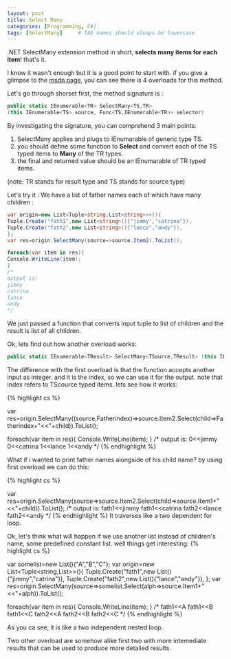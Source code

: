 ```yaml
---
layout: post
title: Select Many
categories: [Programming, C#]
tags: [SelectMany]     # TAG names should always be lowercase
---
```


.NET SelectMany extension method in short, **selects many items for each item**! that's it.

I know it wasn't enough but it is a good point to start with. if you give a glimpse to the [msdn page](https://docs.microsoft.com/en-us/dotnet/api/system.linq.enumerable.selectmany), you can see there is 4 overloads for this method.

Let's go through shorset first, the method signature is :

```cs
public static IEnumerable<TR> SelectMany<TS,TR> 
(this IEnumerable<TS> source, Func<TS,IEnumerable<TR>> selector)
```


By investigating the signature, you can comprehend 3 main points:

1. SelectMany applies and plugs to IEnumarable of generic type TS.
2. you should define some function to **Select** and convert each of the TS typed items to **Many** of the TR types.
3. the final and returned value should be an IEnumarable of TR typed items.

(note: TR stands for result type and TS stands for source type)

Let's try it :
We have a list of father names each of which have many children :
```cs
var origin=new List<Tuple<string,List<string>>>(){
Tuple.Create("fath1",new List<string>(){"jimmy","catrina"}),
Tuple.Create("fath2",new List<string>(){"lance","andy"}),
};
var res=origin.SelectMany(source=>source.Item2).ToList();

foreach(var item in res){
Console.WriteLine(item);
}
/*
output is:
jimmy
catrina
lance
andy
*/
```

We just passed a function that converts input tuple to list of children and the result is list of all children.

Ok, lets find out how another overload works:

```c#
public static IEnumerable<TResult> SelectMany<TSource,TResult> (this IEnumerable<TSource> source, Func<TSource,int,IEnumerable<TResult>> selector)
```

The difference with the first overload is that the function accepts another input as integer. and it is the index, so we can use it for the output. note that index refers to TScource typed items. lets see how it works:

{% highlight cs %}

var res=origin.SelectMany((source,Fatherindex)=>source.Item2.Select(child=>Fatherindex+"<<"+child)).ToList();
	
foreach(var item in res){
	Console.WriteLine(item);
}
/*
output is:
0<<jimmy
0<<catrina
1<<lance
1<<andy
*/
{% endhighlight %}

What if i wanted to print father names alongside of his child name?
by using first overload we can do this:

{% highlight cs %}

var res=origin.SelectMany(source=>source.Item2.Select(child=>source.Item1+"<<"+child)).ToList();
/*
output is:
fath1<<jimmy
fath1<<catrina
fath2<<lance
fath2<<andy
*/
{% endhighlight %}
It traverses like a two dependent for loop.

Ok, let's think what will happen if we use another list instead of children's name, some predefined constant list. well things get interesting: 
{% highlight cs %}

var somelist=new List<string>(){"A","B","C"};
var origin=new List<Tuple<string,List<string>>>(){
Tuple.Create("fath1",new List<string>(){"jimmy","catrina"}),
	Tuple.Create("fath2",new List<string>(){"lance","andy"}),
};
var res=origin.SelectMany(source=>somelist.Select(alph=>source.Item1+"<<"+alph)).ToList();
	
foreach(var item in res){
	Console.WriteLine(item);
}
/*
fath1<<A
fath1<<B
fath1<<C
fath2<<A
fath2<<B
fath2<<C
*/
{% endhighlight %}

As you ca see, it is like a two independent nested loop.

Two other overload are somehow alike first two with more intemediate results that can be used to produce more detailed results.
<!-- Find out more by [visiting the project on GitHub](https://github.com/mojombo/jekyll). -->
